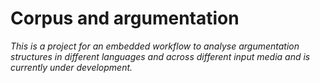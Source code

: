 # Corpus and argumentation

*This is a project for an embedded workflow to analyse argumentation structures in different languages and across different input media and is currently under development.*
